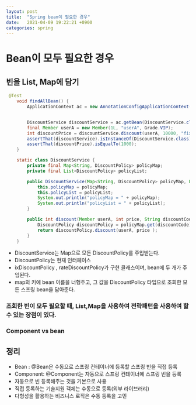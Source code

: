 ```yaml
---
layout: post
title:  "Spring bean이 필요한 경우"
date:   2021-04-09 19:22:21 +0900
categories: spring
---
```


#  Bean이 모두 필요한 경우

## 빈을 List, Map에 담기
```java
 @Test
    void findAllBean() {
        ApplicationContext ac = new AnnotationConfigApplicationContext(AutoAppConfig.class,DiscountService.class);


        DiscountService discountService = ac.getBean(DiscountService.class);
        final Member userA = new Member(1L, "userA", Grade.VIP);
        int discountPrice = discountService.discount(userA, 10000, "fixDiscountPolicy");
        assertThat(discountService).isInstanceOf(DiscountService.class);
        assertThat(discountPrice).isEqualTo(1000);
    }

    static class DiscountService {
        private final Map<String, DiscountPolicy> policyMap;
        private final List<DiscountPolicy> policyList;

        public DiscountService(Map<String, DiscountPolicy> policyMap, List<DiscountPolicy> policyList) {
            this.policyMap = policyMap;
            this.policyList = policyList;
            System.out.println("policyMap = " + policyMap);
            System.out.println("policyList = " + policyList);
        }

        public int discount(Member userA, int price, String discountCode) {
            DiscountPolicy discountPolicy = policyMap.get(discountCode);
            return discountPolicy.discount(userA, price );
        }
    }
```

- DiscountService는 Map으로 모든 DiscountPolicy를 주입받는다.
- DiscountPolicy는 현재 인터페이스
- ixDiscountPolicy , rateDiscountPolicy가 구현 클래스이며, bean에 두 개가 주입된다.
- map의 키에 bean 이름을 너헝주고, 그 값을 DiscountPolicy 타입으로 조회한 모든 스프링 bean을 담아준다.

### 조회한 빈이 모두 필요할 때, List,Map을 사용하여 전략패턴을 사용하여 할 수 있는 장점이 있다.

### Component vs bean

## 정리
- Bean : @Bean은 수동으로 스프링 컨테이너에 등록할 스프링 빈을 직접 등록
- Component: @Component는 자동으로 스프링 컨테이너에 스프링 빈을 등록
- 자동으로 빈 등록해주는 것을 기본으로 사용
- 직접 등록하는 기술지원 객체는 수동으로 등록(외부 라이브러리)
- 다형성을 활용하는 비즈니스 로직은 수동 등록을 고민
